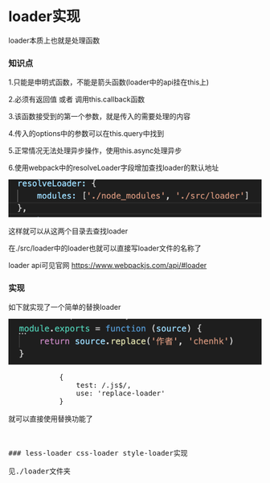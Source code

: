 # loader实现

loader本质上也就是处理函数

### 知识点

1.只能是申明式函数，不能是箭头函数(loader中的api挂在this上)

2.必须有返回值 或者 调用this.callback函数

3.该函数接受到的第一个参数，就是传入的需要处理的内容

4.传入的options中的参数可以在this.query中找到

5.正常情况无法处理异步操作，使用this.async处理异步

6.使用webpack中的resolveLoader字段增加查找loader的默认地址

![](./image/2.png)

这样就可以从这两个目录去查找loader

在./src/loader中的loader也就可以直接写loader文件的名称了

loader api可见官网 https://www.webpackjs.com/api/#loader

### 实现

如下就实现了一个简单的替换loader

![](./image/1.png)



<pre>
			{
				test: /.js$/,
				use: 'replace-loader'
			}

就可以直接使用替换功能了



### less-loader css-loader style-loader实现

见./loader文件夹